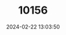 ---
title: "10156"
category: "Hipposideros pygmaeus"
draft: false
date: 2024-02-22 13:03:50
languages:
  English: ["Philippine Pygmy Roundleaf Bat", "Philippine Pygmy Leaf-nosed Bat"]
---